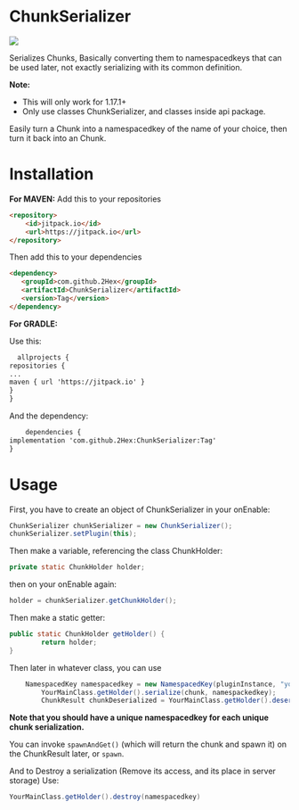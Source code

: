 # ChunkSerializer
[![](https://jitpack.io/v/2Hex/ChunkSerializer.svg)](https://jitpack.io/#2Hex/ChunkSerializer)

Serializes Chunks, Basically converting them to namespacedkeys that can be used later, not exactly serializing with its common definition.

**Note:**
- This will only work for 1.17.1+
- Only use classes ChunkSerializer, and classes inside api package.

Easily turn a Chunk into a namespacedkey of the name of your choice, then turn it back into an Chunk.

# Installation
**For MAVEN:**
Add this to your repositories
```HTML
<repository>
    <id>jitpack.io</id>
    <url>https://jitpack.io</url>
</repository>
```

Then add this to your dependencies
 ```HTML
<dependency>
    <groupId>com.github.2Hex</groupId>
    <artifactId>ChunkSerializer</artifactId>
    <version>Tag</version>
</dependency>
```

**For GRADLE:**

Use this:

  ```HTML
	allprojects {
repositories {
...
maven { url 'https://jitpack.io' }
}
}
```
And the dependency:

```HTML
	dependencies {
implementation 'com.github.2Hex:ChunkSerializer:Tag'
}
```

# Usage

First, you have to create an object of ChunkSerializer in your onEnable:

```Java
ChunkSerializer chunkSerializer = new ChunkSerializer();
chunkSerializer.setPlugin(this);
```

Then make a variable, referencing the class ChunkHolder:

```Java
private static ChunkHolder holder;
```

then on your onEnable again:

```Java
holder = chunkSerializer.getChunkHolder();
```

Then make a static getter:

```Java
public static ChunkHolder getHolder() {
        return holder;
}
```
Then later in whatever class, you can use
```Java
	NamespacedKey namespacedkey = new NamespacedKey(pluginInstance, "your-key-here");
        YourMainClass.getHolder().serialize(chunk, namespackedkey);
        ChunkResult chunkDeserialized = YourMainClass.getHolder().deserialize(namespacedkey);
```
**Note that you should have a unique namespacedkey for each unique chunk serialization.**

You can invoke `spawnAndGet()` (which will return the chunk and spawn it) on the ChunkResult later, or `spawn`.


And to Destroy a serialization (Remove its access, and its place in server storage) Use:
```Java
YourMainClass.getHolder().destroy(namespacedkey)
```
